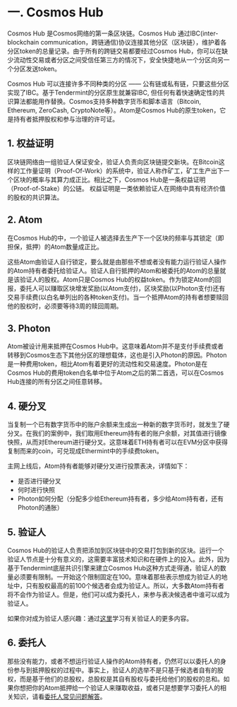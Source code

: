 # 一. Cosmos Hub
Cosmos Hub 是Cosmos网络的第一条区块链。Cosmos Hub 通过IBC(inter-blockchain communication，跨链通信)协议连接其他分区（区块链），维护着各分区token的总量记录。由于所有的跨链交易都要经过Cosmos Hub，你可以在缺少流动性交易或者分区之间受信任第三方的情况下，安全快捷地从一个分区向另一个分区发送token。

Cosmos Hub 可以连接许多不同种类的分区 —— 公有链或私有链，只要这些分区实现了IBC。基于Tendermint的分区原生就兼容IBC, 但任何有着快速确定性的共识算法都能用作替换。Cosmos支持多种数字货币和脚本语言（Bitcoin, Ethereum, ZeroCash, CryptoNote等）。Atom是Cosmos Hub的原生token，它是持有者抵押股权和参与治理的许可证。

## 1. 权益证明
区块链网络由一组验证人保证安全，验证人负责向区块链提交新块。在Bitcoin这样的工作量证明（Proof-Of-Work）的系统中，验证人称作矿工，矿工生产出下一个区块的概率与其算力成正比。相比之下，Cosmos Hub是一条权益证明（Proof-of-Stake）的公链。 权益证明是一类依赖验证人在网络中具有经济价值的股权的共识算法。

## 2. Atom
在Cosmos Hub的中，一个验证人被选择去生产下一个区块的频率与其锁定（即担保，抵押）的Atom数量成正比。

这些Atom由验证人自行锁定，要么就是由那些不想或者没有能力运行验证人操作的Atom持有者委托给验证人。验证人自行抵押的Atom和被委托的Atom的总量就是该验证人的股权。Atom只是Cosmos Hub的权益token。作为锁定Atom的回报，委托人可以赚取区块增发奖励(以Atom支付)，区块奖励(以Photon支付)还有交易手续费(以白名单列出的各种token支付)。当一个抵押Atom的持有者想要赎回他的股权时，必须要等待3周的赎回周期。

## 3. Photon
Atom被设计用来抵押在Cosmos Hub中。这意味着Atom并不是支付手续费或者转移到Cosmos生态下其他分区的理想载体，这也是引入Photon的原因。Photon是一种费用token，相比Atom有着更好的流动性和交易速度。Photon是在Cosmos Hub的费用token白名单中位于Atom之后的第二首选，可以在Cosmos Hub连接的所有分区之间任意转移。

## 4. 硬分叉
当复制一个已有数字货币中的账户余额来生成出一种新的数字货币时，就发生了硬分叉。在我们的案例中，我们取用Ethereum持有者的账户余额，对其值进行镜像快照，从而对Ethereum进行硬分叉。这意味着ETH持有者可以在EVM分区中获得复制而来的coin，可兑现成Ethermint中的手续费token。

主网上线后，Atom持有者能够对硬分叉进行投票表决，详情如下：
+ 是否进行硬分叉
+ 何时进行快照
+ Photon如何分配（分配多少给Ethereum持有者，多少给Atom持有者，还有Photon的通胀）

## 5. 验证人
Cosmos Hub的验证人负责把添加到区块链中的交易打包到新的区块。运行一个验证人节点是十分有意义的，这需要丰富技术知识和在硬件上的投入。此外，因为基于Tendermint底层共识引擎来建立Cosmos Hub这种方式走得通，验证人的数量必须要有限制。一开始这个限制固定在100。意味着那些表示想成为验证人的地址中，只有股权最高的前100个候选者会成为验证人。所以，大多数Atom持有者将不会作为验证人。但是，他们可以成为委托人，来参与表决候选者中谁可以成为验证人。

如果你对成为验证人感兴趣：通过[这里](https://cosmos.network/docs/validators/overview.html)学习有关验证人的更多内容。

## 6. 委托人
那些没有能力，或者不想运行验证人操作的Atom持有者，仍然可以以委托人的身份参与到抵押股权的过程中。事实上，验证人的选举不是只基于候选者自有的股权，而是基于他们的总股权，总股权是其自有股权与委托给他们的股权的总和。如果你想把你的Atom抵押给一个验证人来赚取收益，或者只是想要学习委托人的相关知识，请看[委托人常见问题解答](https://cosmos.network/docs/resources/delegator-faq.html)。